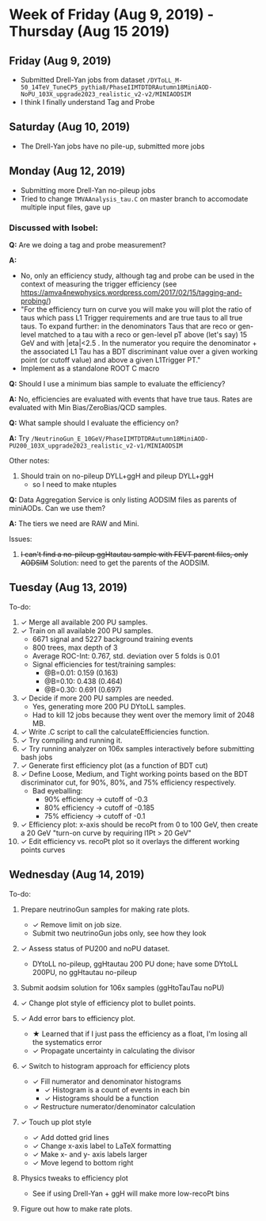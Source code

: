 # Week of Friday (Aug 9, 2019) - Thursday (Aug 15 2019)

## Friday (Aug 9, 2019)

- Submitted Drell-Yan jobs from dataset `/DYToLL_M-50_14TeV_TuneCP5_pythia8/PhaseIIMTDTDRAutumn18MiniAOD-NoPU_103X_upgrade2023_realistic_v2-v2/MINIAODSIM`
- I think I finally understand Tag and Probe

## Saturday (Aug 10, 2019)

- The Drell-Yan jobs have no pile-up, submitted more jobs

## Monday (Aug 12, 2019)

- Submitting more Drell-Yan no-pileup jobs
- Tried to change `TMVAAnalysis_tau.C` on master branch to accomodate multiple input files, gave up

### Discussed with Isobel:

**Q:** Are we doing a tag and probe measurement?

**A:**
*  No, only an efficiency study, although tag and probe can be used in the context of measuring
   the trigger efficiency (see https://amva4newphysics.wordpress.com/2017/02/15/tagging-and-probing/)
* "For the efficiency turn on curve you will make you will plot the ratio of taus which pass L1 Trigger requirements and are true taus to all true taus. To expand further: in the denominators Taus that are reco or gen-level matched to a tau with a  reco or gen-level pT above (let's say) 15 GeV and with |eta|<2.5 . In the numerator you require the denominator + the associated L1 Tau has a BDT discriminant value over a given working point (or cutoff value) and above a given L1Trigger PT."
* Implement as a standalone ROOT C macro

**Q:** Should I use a minimum bias sample to evaluate the efficiency?

**A:** No, efficiencies are evaluated with events that have true taus. Rates are evaluated with Min Bias/ZeroBias/QCD samples.

**Q:** What sample should I evaluate the efficiency on?

**A:** Try
        `/NeutrinoGun_E_10GeV/PhaseIIMTDTDRAutumn18MiniAOD-PU200_103X_upgrade2023_realistic_v2-v1/MINIAODSIM`

Other notes:
1. Should train on no-pileup DYLL+ggH and pileup DYLL+ggH
   * so I need to make ntuples 

**Q:** Data Aggregation Service is only listing AODSIM files as parents of miniAODs. Can we use them?

**A:** The tiers we need are RAW and Mini. 

Issues:
1. ~~I can't find a no-pileup ggHtautau sample with FEVT parent files, only AODSIM~~ Solution: need to get the parents of the AODSIM.


## Tuesday (Aug 13, 2019)

To-do:
1. ✓ Merge all available 200 PU samples.
2. ✓ Train on all available 200 PU samples.
   * 6671 signal and 5227 background training events
   * 800 trees, max depth of 3
   * Average ROC-Int: 0.767, std. deviation over 5 folds is 0.01
   * Signal efficiencies for test/training samples:
     * @B=0.01: 0.159 (0.163)
     * @B=0.10: 0.438 (0.464)
     * @B=0.30: 0.691 (0.697) 
3. ✓ Decide if more 200 PU samples are needed.
   * Yes, generating more 200 PU DYtoLL samples.
   * Had to kill 12 jobs because they went over the memory limit of 2048 MB.
4. ✓ Write .C script to call the calculateEfficiencies function.
5. ✓ Try compiling and running it.
6. ✓ Try running analyzer on 106x samples interactively before submitting bash jobs
7. ✓ Generate first efficiency plot (as a function of BDT cut)
8. ✓ Define Loose, Medium, and Tight working points based on the BDT discriminator cut,
   for 90%, 80%, and 75% efficiency respectively.
   * Bad eyeballing:
     * 90% efficiency -> cutoff of -0.3
     * 80% efficiency -> cutoff of -0.185
     * 75% efficiency -> cutoff of -0.1
9. ✓ Efficiency plot: x-axis should be recoPt from 0 to 100 GeV,
   then create a 20 GeV "turn-on curve by requiring l1Pt > 20 GeV"
10. ✓ Edit efficiency vs. recoPt plot so it overlays the different working points curves

## Wednesday (Aug 14, 2019)

To-do:
1. Prepare neutrinoGun samples for making rate plots.
   * ✓ Remove limit on job size.
   * Submit two neutrinoGun jobs only, see how they look
2. ✓ Assess status of PU200 and noPU dataset.
   * DYtoLL no-pileup, ggHtautau 200 PU done; have some DYtoLL 200PU, no ggHtautau no-pileup
3. Submit aodsim solution for 106x samples (ggHtoTauTau noPU)
3. ✓ Change plot style of efficiency plot to bullet points.
4. ✓ Add error bars to efficiency plot.
   * ★  Learned that if I just pass the efficiency as a float, I'm losing all the systematics
     error
   * ✓ Propagate uncertainty in calculating the divisor
5. ✓ Switch to histogram approach for efficiency plots
   * ✓ Fill numerator and denominator histograms
     * ✓ Histogram is a count of events in each bin
     * ✓ Histograms should be a function
   * ✓ Restructure numerator/denominator calculation  
6. ✓ Touch up plot style
   * ✓ Add dotted grid lines	
   * ✓ Change x-axis label to LaTeX formatting
   * ✓ Make x- and y- axis labels larger
   * ✓ Move legend to bottom right
7. Physics tweaks to efficiency plot
   * See if using Drell-Yan + ggH will make more low-recoPt bins



8. Figure out how to make rate plots.  







   

